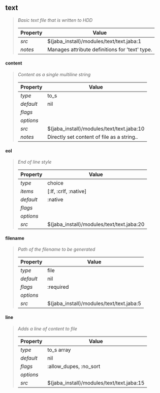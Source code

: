 ## text
> 
> _Basic text file that is written to HDD_
> 
> | Property | Value  |
> |-|-|
> | _src_ | $(jaba_install)/modules/text/text.jaba:1 |
> | _notes_ | Manages attribute definitions for 'text' type.  |
> 

<a id="content"></a>
#### content
> _Content as a single multiline string_
> 
> | Property | Value  |
> |-|-|
> | _type_ | to_s |
> | _default_ | nil |
> | _flags_ |  |
> | _options_ |  |
> | _src_ | $(jaba_install)/modules/text/text.jaba:10 |
> | _notes_ | Directly set content of file as a string..  |
>
<a id="eol"></a>
#### eol
> _End of line style_
> 
> | Property | Value  |
> |-|-|
> | _type_ | choice |
> | _items_ | [:lf, :crlf, :native] |
> | _default_ | :native |
> | _flags_ |  |
> | _options_ |  |
> | _src_ | $(jaba_install)/modules/text/text.jaba:20 |
>
<a id="filename"></a>
#### filename
> _Path of the filename to be generated_
> 
> | Property | Value  |
> |-|-|
> | _type_ | file |
> | _default_ | nil |
> | _flags_ | :required |
> | _options_ |  |
> | _src_ | $(jaba_install)/modules/text/text.jaba:5 |
>
<a id="line"></a>
#### line
> _Adds a line of content to file_
> 
> | Property | Value  |
> |-|-|
> | _type_ | to_s array |
> | _default_ | nil |
> | _flags_ | :allow_dupes, :no_sort |
> | _options_ |  |
> | _src_ | $(jaba_install)/modules/text/text.jaba:15 |
>
